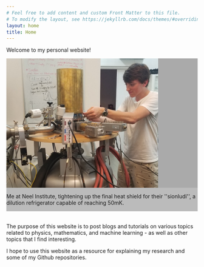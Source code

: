```yaml
---
# Feel free to add content and custom Front Matter to this file.
# To modify the layout, see https://jekyllrb.com/docs/themes/#overriding-theme-defaults
layout: home
title: Home
---
```


Welcome to my personal website!

<link rel="stylesheet" type="text/css" href="https://github.com/JacobHA/JacobHA.github.io/css/style.css">
<body>

<div class="row">
  <div class="column left" style="background-color:#aaa;">
    <img align = "left" src="assets/20190626neelpic.PNG" width = 400px>

  </div>
  <div class="column right" style="background-color:#bbb;">
    <p>Me at Neel Institute, tightening up the final heat shield for their ''sionludi'', a dilution refrigerator capable of reaching 50mK.</p>
  </div>
</div>


<!-- Add an image here
<img align = "left" src="assets/20190626neelpic.PNG" width = 400px>
<div id="captext">
Me at Neel Institute, tightening up the final heat shield for their ''sionludi'', a dilution refrigerator capable of reaching 50mK.
</div>
<br clear="left"/> -->


<br>

The purpose of this website is to post blogs and tutorials on various topics related to physics, mathematics, and machine learning - as well as other topics that I find interesting.

I hope to use this website as a resource for explaining my research and some of my Github repositories.
<!-- 
P.S. There are:
You can find the source of this project
[here](https://github.com/SimonDosda/gp-blog). -->
